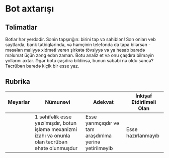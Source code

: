 # Bot axtarışı

## Təlimatlar

Botlar hər yerdədir. Sənin tapşırığın: birini tap və sahiblən! Sən onları veb saytlarda, bank tətbiqlərində, və həmçinin telefonda da tapa bilərsən - məsələn maliyyə xidməti verən şirkətə tövsiyyə və ya hesab barədə məlumat üçün zəng edən zaman. Botu analiz et və onu çaşdıra bilməyin yollarını axtar. Əgər botu çaşdıra bildinsə, bunun səbəbi nə oldu səncə? Təcrübən barədə kiçik bir esse yaz.

## Rubrika

| Meyarlar | Nümunəvi | Adekvat | İnkişaf Etdirilməli Olan |
| -------- | -------- | ------- | ------------------------ |
|          | 1 səhifəlik esse yazılmışdır, botun işləmə mexanizmi izahı və onunla olan təcrübən əhatə olunmuşdur | Esse yarımçıqdır və tam araşdırılma yerinə yetirilməyib | Esse hazırlanmayıb |
